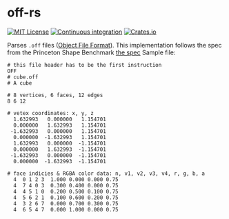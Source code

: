 # off-rs

[![MIT License](https://img.shields.io/badge/License-MIT-blue?style=for-the-badge)](https://choosealicense.com/licenses/mit/) [![Continuous integration](https://img.shields.io/github/workflow/status/michidk/off-rs/Continuous%20Integration?style=for-the-badge)](https://github.com/michidk/off-rs/actions) [![Crates.io](https://img.shields.io/crates/v/off-rs?style=for-the-badge)](https://crates.io/crates/spirv-layout)

Parses `.off` files ([Object File Format](https://en.wikipedia.org/wiki/OFF_(file_format))).
This implementation follows the spec from the Princeton Shape Benchmark [the spec](https://people.sc.fsu.edu/~jburkardt/data/off/off.html)
Sample file:

```off
# this file header has to be the first instruction
OFF
# cube.off
# A cube

# 8 vertices, 6 faces, 12 edges
8 6 12

# vetex coordinates: x, y, z
  1.632993   0.000000   1.154701
  0.000000   1.632993   1.154701
 -1.632993   0.000000   1.154701
  0.000000  -1.632993   1.154701
  1.632993   0.000000  -1.154701
  0.000000   1.632993  -1.154701
 -1.632993   0.000000  -1.154701
  0.000000  -1.632993  -1.154701

# face indicies & RGBA color data: n, v1, v2, v3, v4, r, g, b, a
  4  0 1 2 3  1.000 0.000 0.000 0.75
  4  7 4 0 3  0.300 0.400 0.000 0.75
  4  4 5 1 0  0.200 0.500 0.100 0.75
  4  5 6 2 1  0.100 0.600 0.200 0.75
  4  3 2 6 7  0.000 0.700 0.300 0.75
  4  6 5 4 7  0.000 1.000 0.000 0.75
```
